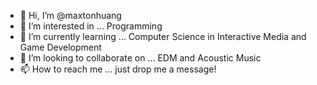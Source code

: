 - 👋 Hi, I’m @maxtonhuang
- 👀 I’m interested in ... Programming
- 🌱 I’m currently learning ... Computer Science in Interactive Media and Game Development
- 💞️ I’m looking to collaborate on ... EDM and Acoustic Music
- 📫 How to reach me ... just drop me a message!

<!---
maxtonhuang/maxtonhuang is a ✨ special ✨ repository because its `README.md` (this file) appears on your GitHub profile.
You can click the Preview link to take a look at your changes.
--->

